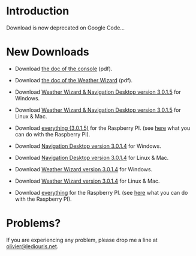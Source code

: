 # Introduction #

Download is now deprecated on Google Code...


# New Downloads #

  * Download [the doc of the console](https://drive.google.com/file/d/0B1OXF1qWHj9mdzZxLTdUR3o2a00/view?usp=sharing) (pdf).
  * Download [the doc of the Weather Wizard](http://donpedro.lediouris.net/software/structure/datafiles/manual/WeatherWizardUserManual.2nd.edition.pdf) (pdf).

  * Download [Weather Wizard & Navigation Desktop version 3.0.1.5](https://drive.google.com/file/d/0B1OXF1qWHj9meG1uR0d5TFllU2c/view?usp=sharing) for Windows.
  * Download [Weather Wizard & Navigation Desktop version 3.0.1.5](https://drive.google.com/file/d/0B1OXF1qWHj9mODBCUnRoXzdTQjQ/view?usp=sharing) for Linux & Mac.
  * Download [everything (3.0.1.5)](https://drive.google.com/file/d/0B1OXF1qWHj9mTVBIcF80ZHV6S3c/view?usp=sharing) for the Raspberry PI. (see [here](http://www.lediouris.net/RaspberryPI/_Articles/readme.html) what you can do with the Raspberry PI).

  * Download [Navigation Desktop version 3.0.1.4](https://drive.google.com/file/d/0B1OXF1qWHj9memVJNU83a0FlR28/edit?usp=sharing) for Windows.
  * Download [Navigation Desktop version 3.0.1.4](https://drive.google.com/file/d/0B1OXF1qWHj9mZHo0d1dCZXFDTDg/view?usp=sharing) for Linux & Mac.
  * Download [Weather Wizard version 3.0.1.4](https://drive.google.com/file/d/0B1OXF1qWHj9mVEVHVnJUVm9vdW8/edit?usp=sharing) for Windows.
  * Download [Weather Wizard version 3.0.1.4](https://drive.google.com/file/d/0B1OXF1qWHj9mZHo0d1dCZXFDTDg/view?usp=sharing) for Linux & Mac.
  * Download [everything](https://drive.google.com/open?id=0B1OXF1qWHj9mMlNKX1dFdzVlaXM&authuser=0) for the Raspberry PI. (see [here](http://www.lediouris.net/RaspberryPI/_Articles/readme.html) what you can do with the Raspberry PI).
# Problems? #
If you are experiencing any problem, please drop me a line at olivier@lediouris.net.